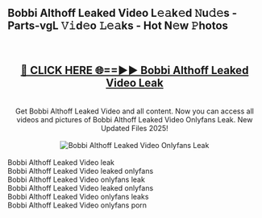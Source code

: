 <h2>Bobbi Althoff Leaked Video L𝚎𝚊k𝚎d 𝙽u𝚍𝚎s - Parts-vgL 𝚅𝚒d𝚎o 𝙻𝚎𝚊ks - Hot N𝚎w 𝙿hotos </h2>
<br>
<div align="center">
<h2><a href="https://213.232.235.80/live/video.php?q=bobbi-althoff-leaked-video" rel="nofollow">🔴 CLICK HERE 🌐==►► Bobbi Althoff Leaked Video Leak</a></h2>
<br>
Get Bobbi Althoff Leaked Video and all content. Now you can access all videos and pictures of Bobbi Althoff Leaked Video Onlyfans Leak. New Updated Files 2025!
<br>
<br>
<a href="https://213.232.235.80/live/video.php?q=bobbi-althoff-leaked-video" rel="nofollow" data-target="animated-image.originalLink"><img src="https://i.imgur.com/1EjSzPs.png" alt="Bobbi Althoff Leaked Video Onlyfans Leak" style="max-width: 100%; display: inline-block;" data-target="animated-image.originalImage"></a>
</div>
<br>
Bobbi Althoff Leaked Video leak<br>
Bobbi Althoff Leaked Video leaked onlyfans<br>
Bobbi Althoff Leaked Video onlyfans leak<br>
Bobbi Althoff Leaked Video leaked onlyfans<br>
Bobbi Althoff Leaked Video onlyfans leaks<br>
Bobbi Althoff Leaked Video onlyfans porn
